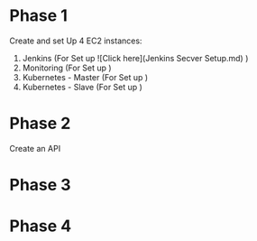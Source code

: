 # Phase 1
Create and set Up 4 EC2 instances:
1. Jenkins (For Set up ![Click here](Jenkins Secver Setup.md) )
2. Monitoring (For Set up ) 
3. Kubernetes - Master (For Set up )
4. Kubernetes - Slave (For Set up )
   
# Phase 2
Create an API 


# Phase 3
# Phase 4
